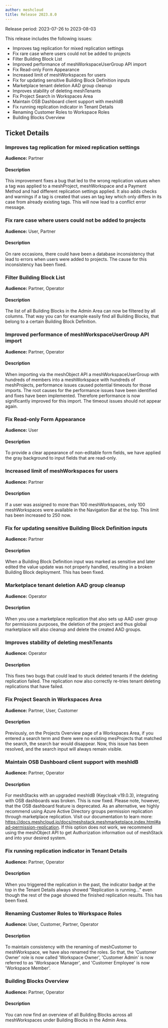 ```yaml
---
author: meshcloud
title: Release 2023.8.0
---
```


Release period: 2023-07-26 to 2023-08-03

This release includes the following issues:
* Improves tag replication for mixed replication settings
* Fix rare case where users could not be added to projects
* Filter Building Block List
* Improved performance of meshWorkspaceUserGroup API import
* Fix Read-only Form Appearance
* Increased limit of meshWorkspaces for users
* Fix for updating sensitive Building Block Definition inputs
* Marketplace tenant deletion AAD group cleanup
* Improves stability of deleting meshTenants
* Fix Project Search in Workspaces Area
* Maintain OSB Dashboard client support with meshIdB
* Fix running replication indicator in Tenant Details
* Renaming Customer Roles to Workspace Roles
* Building Blocks Overview
<!--truncate-->

## Ticket Details
### Improves tag replication for mixed replication settings
**Audience:** Partner


#### Description
This improvement fixes a bug that led to the wrong replication values
when a tag was applied to a meshProject, meshWorkspace and a Payment Method
and had different replication settings applied.
It also adds checks and warnings if a tag is created that uses an tag key
which only differs in its case from already existing tags. This will now
lead to a conflict error message.

### Fix rare case where users could not be added to projects
**Audience:** User, Partner


#### Description
On rare occasions, there could have been a database inconsistency that lead to errors when users
were added to projects. The cause for this inconsistency has been fixed.

### Filter Building Block List
**Audience:** Partner, Operator


#### Description
The list of all Building Blocks in the Admin Area can now be filtered by all columns. That way you can
for example easily find all Building Blocks, that belong to a certain Building Block Definition.

### Improved performance of meshWorkspaceUserGroup API import
**Audience:** Partner, Operator


#### Description
When importing via the meshObject API a meshWorkspaceUserGroup with hundreds of members into a meshWorkspace
with hundreds of meshProjects, performance issues caused potential timeouts for those imports. The root causes
for the performance issues have been identified and fixes have been implemented. Therefore performance is
now significantly improved for this import. The timeout issues should not appear again.

### Fix Read-only Form Appearance
**Audience:** User


#### Description
To provide a clear appearance of non-editable form fields, 
we have applied the gray background to input fields that are read-only.

### Increased limit of meshWorkspaces for users
**Audience:** Partner


#### Description
If a user was assigned to more than 100 meshWorkspaces, only 100 meshWorkspaces were available
in the Navigation Bar at the top. This limit has been increased to 250 now.

### Fix for updating sensitive Building Block Definition inputs
**Audience:** Partner


#### Description
When a Building Block Definition input was marked as sensitive and later
edited the value update was not properly handled, resulting in a broken
Building Block deployment. This has been fixed.

### Marketplace tenant deletion AAD group cleanup
**Audience:** Operator


#### Description
When you use a marketplace replication that also sets up AAD user group for permissions purposes,
the deletion of the project and thus global marketplace will also cleanup and delete the created
AAD groups.

### Improves stability of deleting meshTenants
**Audience:** Operator


#### Description
This fixes two bugs that could lead to stuck deleted tenants if the deleting replication failed.
The replication now also correctly re-tries tenant deleting replications that have failed.

### Fix Project Search in Workspaces Area
**Audience:** Partner, User, Customer


#### Description
Previously, on the Projects Overview page of a Workspaces Area, if you entered
a search term and there were no existing mesProjects that matched the search,
the search bar would disappear. Now, this issue has been resolved, and the
search input will always remain visible.

### Maintain OSB Dashboard client support with meshIdB
**Audience:** Partner, Operator


#### Description
For meshStacks with an upgraded meshIdB (Keycloak v19.0.3), integrating with OSB dashboards
was broken. This is now fixed. Please note, however, that the OSB dashboard feature is deprecated.
As an alternative, we highly recommend using Azure Active Directory groups permission replication
through marketplace replication.
Visit our documentation to learn more: https://docs.meshcloud.io/docs/meshstack.meshmarketplace.index.html#aad-permission-replication.
If this option does not work, we recommend using the meshObject API to get Authorization information out of meshStack and into your desired system.

### Fix running replication indicator in Tenant Details
**Audience:** Partner, Operator


#### Description
When you triggered the replication in the past, the indicator badge at the top in the Tenant Details always showed "Replication is running..." even though the rest of the page showed the finished replication results. This has been fixed.

### Renaming Customer Roles to Workspace Roles
**Audience:** User, Customer, Partner, Operator


#### Description
To maintain consistency with the renaming of meshCustomer to meshWorkspace, we have also renamed the roles. So that, the 'Customer Owner' role is now called 'Workspace Owner', 'Customer Admin' is now referred to as 'Workspace Manager', and 'Customer Employee' is now 'Workspace Member'.

### Building Blocks Overview
**Audience:** Partner, Operator


#### Description
You can now find an overview of all Building Blocks across all meshWorkspaces under Building Blocks in the Admin Area.

